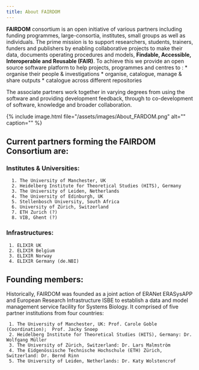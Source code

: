```yaml
---
title: About FAIRDOM
---
```


**FAIRDOM** consortium is an open initiative of various partners including funding programmes, large-consortia, institutes, small groups as well as individuals. The prime mission is to support researchers, students, trainers, funders and publishers by enabling collaborative projects to make their data, documents operating procedures and models,  **Findable, Accessible, Interoperable and Reusable (FAIR)**. To achieve this we provide an open source software platform to help projects, programmes and centres to :
                          * organise their people & investigations
                          * organise, catalogue, manage & share outputs
                          * catalogue across different repositories

The associate partners work together in varying degrees from using the software and providing development feedback, through to co-development of software, knowledge and broader collaboration. 


{% include image.html file="/assets/images/About_FARDOM.png" alt="" caption="" %}

## Current partners forming the FAIRDOM Consortium are: 


### Institutes & Universities:
      1. The University of Manchester, UK
      2. Heidelberg Institute for Theoretical Studies (HITS), Germany
      3. The University of Leiden, Netherlands
      4. The University of Edinburgh, UK
      5. Stellenbosch University, South Africa
      6. University of Zürich, Switzerland
      7. ETH Zurich (?)
      8. VIB, Ghent (?)
      

### Infrastructures:
     1. ELIXIR UK
     2. ELIXIR Belgium
     3. ELIXIR Norway
     4. ELIXIR Germany (de.NBI)

 
## Founding members:


Historically, FAIRDOM was founded as a joint action of ERANet ERASysAPP and European Research Infrastructure ISBE to establish a data and model management service facility for Systems Biology. It comprised of five partner institutions from four countries: 

     1. The University of Manchester, UK: Prof. Carole Goble (Coordination);  Prof. Jacky Snoep
     2. Heidelberg Institute for Theoretical Studies (HITS), Germany: Dr. Wolfgang Müller
     3. The University of Zürich, Switzerland: Dr. Lars Malmström
     4. The Eidgenössische Technische Hochschule (ETH) Zürich, Switzerland: Dr. Bernd Rinn
     5. The University of Leiden, Netherlands: Dr. Katy Wolstencrof

